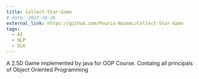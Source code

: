 ```yaml
---
title: Collect-Star-Game
# date: 2023-10-26
external_link: https://github.com/Pouria-Nazemi/Collect-Star-Game
tags:
  - AI
  - NLP
  - ELK
---
```


A 2.5D Game implemented by java for OOP Course. Containg all principals of Object Oriented Programming

<!--more-->
